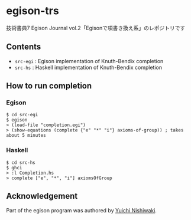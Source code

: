 # egison-trs

技術書典7 Egison Journal vol.2「Egisonで項書き換え系」のレポジトリです

## Contents
* `src-egi` : Egison implementation of Knuth-Bendix completion
* `src-hs` : Haskell implementation of Knuth-Bendix completion

## How to run completion
### Egison
```
$ cd src-egi
$ egison
> (load-file "completion.egi")
> (show-equations (complete {"e" "*" "i"} axioms-of-group)) ; takes about 5 minutes
```

### Haskell
```
$ cd src-hs
$ ghci
> :l Completion.hs
> complete ["e", "*", "i"] axiomsOfGroup
```

## Acknowledgement
Part of the egison program was authored by [Yuichi Nishiwaki](https://github.com/nyuichi).
